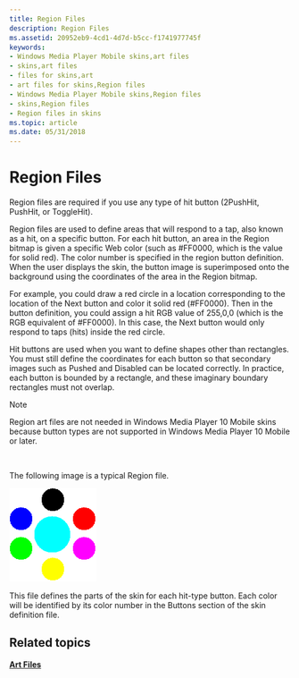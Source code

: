```yaml
---
title: Region Files
description: Region Files
ms.assetid: 20952eb9-4cd1-4d7d-b5cc-f1741977745f
keywords:
- Windows Media Player Mobile skins,art files
- skins,art files
- files for skins,art
- art files for skins,Region files
- Windows Media Player Mobile skins,Region files
- skins,Region files
- Region files in skins
ms.topic: article
ms.date: 05/31/2018
---
```


# Region Files

Region files are required if you use any type of hit button (2PushHit, PushHit, or ToggleHit).

Region files are used to define areas that will respond to a tap, also known as a hit, on a specific button. For each hit button, an area in the Region bitmap is given a specific Web color (such as \#FF0000, which is the value for solid red). The color number is specified in the region button definition. When the user displays the skin, the button image is superimposed onto the background using the coordinates of the area in the Region bitmap.

For example, you could draw a red circle in a location corresponding to the location of the Next button and color it solid red (\#FF0000). Then in the button definition, you could assign a hit RGB value of 255,0,0 (which is the RGB equivalent of \#FF0000). In this case, the Next button would only respond to taps (hits) inside the red circle.

Hit buttons are used when you want to define shapes other than rectangles. You must still define the coordinates for each button so that secondary images such as Pushed and Disabled can be located correctly. In practice, each button is bounded by a rectangle, and these imaginary boundary rectangles must not overlap.

> [!Note]  
> Region art files are not needed in Windows Media Player 10 Mobile skins because button types are not supported in Windows Media Player 10 Mobile or later.

 

The following image is a typical Region file.

![region file](images/cesdkreg.png)

This file defines the parts of the skin for each hit-type button. Each color will be identified by its color number in the Buttons section of the skin definition file.

## Related topics

<dl> <dt>

[**Art Files**](art-files-mobile.md)
</dt> </dl>

 

 




